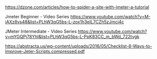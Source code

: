 https://dzone.com/articles/how-to-spider-a-site-with-jmeter-a-tutorial


Jmeter Beginner - Video Series
https://www.youtube.com/watch?v=M-iAXz8vs48&list=PLhW3qG5bs-L-zox1h3eIL7CZh5zJmci4c

JMeter Intermediate - Video Series
https://www.youtube.com/watch?v=mYGQPj78YhI&list=PLhW3qG5bs-L-PpK83CC_m_bWd_722tvgk

https://abstracta.us/wp-content/uploads/2016/05/Checklist-8-Ways-to-Improve-Jeter-Scripts.compressed.pdf
